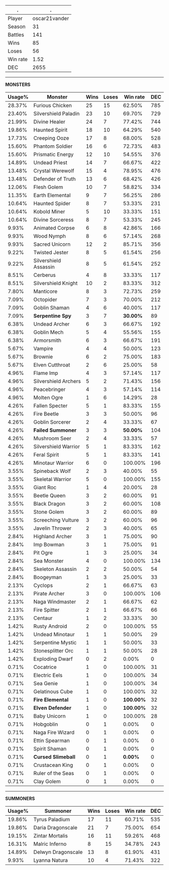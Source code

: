 .|.
|-|-
Player|oscar21vander
Season|31
Battles|141
Wins|85
Loses|56
Win rate|1.52
DEC|2655

---
**MONSTERS**

Usage%|Monster|Wins|Loses|Win rate|DEC|
-|-|-|-|-|-|
28.37%|Furious Chicken|25|15|62.50%|785|
23.40%|Silvershield Paladin|23|10|69.70%|729|
21.99%|Divine Healer|24|7|77.42%|744|
19.86%|Haunted Spirit|18|10|64.29%|540|
17.73%|Creeping Ooze|17|8|68.00%|528|
15.60%|Phantom Soldier|16|6|72.73%|483|
15.60%|Prismatic Energy|12|10|54.55%|376|
14.89%|Undead Priest|14|7|66.67%|422|
13.48%|Crystal Werewolf|15|4|78.95%|476|
13.48%|Defender of Truth|13|6|68.42%|426|
12.06%|Flesh Golem|10|7|58.82%|334|
11.35%|Earth Elemental|9|7|56.25%|286|
10.64%|Haunted Spider|8|7|53.33%|231|
10.64%|Kobold Miner|5|10|33.33%|151|
10.64%|Divine Sorceress|8|7|53.33%|245|
9.93%|Animated Corpse|6|8|42.86%|166|
9.93%|Wood Nymph|8|6|57.14%|268|
9.93%|Sacred Unicorn|12|2|85.71%|356|
9.22%|Twisted Jester|8|5|61.54%|256|
9.22%|Silvershield Assassin|8|5|61.54%|252|
8.51%|Cerberus|4|8|33.33%|117|
8.51%|Silvershield Knight|10|2|83.33%|312|
7.80%|Manticore|8|3|72.73%|259|
7.09%|Octopider|7|3|70.00%|212|
7.09%|Goblin Shaman|4|6|40.00%|117|
7.09%|**Serpentine Spy**|3|7|**30.00%**|89|
6.38%|Undead Archer|6|3|66.67%|192|
6.38%|Goblin Mech|5|4|55.56%|155|
6.38%|Armorsmith|6|3|66.67%|191|
5.67%|Vampire|4|4|50.00%|123|
5.67%|Brownie|6|2|75.00%|183|
5.67%|Elven Cutthroat|2|6|25.00%|58|
4.96%|Flame Imp|4|3|57.14%|117|
4.96%|Silvershield Archers|5|2|71.43%|156|
4.96%|Peacebringer|4|3|57.14%|114|
4.96%|Molten Ogre|1|6|14.29%|28|
4.26%|Fallen Specter|5|1|83.33%|155|
4.26%|Fire Beetle|3|3|50.00%|96|
4.26%|Goblin Sorcerer|2|4|33.33%|67|
4.26%|**Failed Summoner**|3|3|**50.00%**|104|
4.26%|Mushroom Seer|2|4|33.33%|57|
4.26%|Silvershield Warrior|5|1|83.33%|162|
4.26%|Feral Spirit|5|1|83.33%|141|
4.26%|Minotaur Warrior|6|0|100.00%|196|
3.55%|Spineback Wolf|2|3|40.00%|55|
3.55%|Skeletal Warrior|5|0|100.00%|155|
3.55%|Giant Roc|1|4|20.00%|28|
3.55%|Beetle Queen|3|2|60.00%|91|
3.55%|Black Dragon|3|2|60.00%|108|
3.55%|Stone Golem|3|2|60.00%|89|
3.55%|Screeching Vulture|3|2|60.00%|96|
3.55%|Javelin Thrower|2|3|40.00%|65|
2.84%|Highland Archer|3|1|75.00%|90|
2.84%|Imp Bowman|3|1|75.00%|91|
2.84%|Pit Ogre|1|3|25.00%|34|
2.84%|Sea Monster|4|0|100.00%|134|
2.84%|Skeleton Assassin|2|2|50.00%|54|
2.84%|Boogeyman|1|3|25.00%|33|
2.13%|Cyclops|2|1|66.67%|63|
2.13%|Pirate Archer|3|0|100.00%|106|
2.13%|Naga Windmaster|2|1|66.67%|62|
2.13%|Fire Spitter|2|1|66.67%|66|
2.13%|Centaur|1|2|33.33%|30|
1.42%|Rusty Android|2|0|100.00%|55|
1.42%|Undead Minotaur|1|1|50.00%|29|
1.42%|Serpentine Mystic|1|1|50.00%|33|
1.42%|Stonesplitter Orc|1|1|50.00%|28|
1.42%|Exploding Dwarf|0|2|0.00%|0|
0.71%|Cocatrice|1|0|100.00%|31|
0.71%|Electric Eels|1|0|100.00%|34|
0.71%|Sea Genie|1|0|100.00%|34|
0.71%|Gelatinous Cube|1|0|100.00%|32|
0.71%|**Fire Elemental**|1|0|**100.00%**|32|
0.71%|**Elven Defender**|1|0|**100.00%**|32|
0.71%|Baby Unicorn|1|0|100.00%|28|
0.71%|Hobgoblin|0|1|0.00%|0|
0.71%|Naga Fire Wizard|0|1|0.00%|0|
0.71%|Ettin Spearman|0|1|0.00%|0|
0.71%|Spirit Shaman|0|1|0.00%|0|
0.71%|**Cursed Slimeball**|0|1|**0.00%**|0|
0.71%|Crustacean King|0|1|0.00%|0|
0.71%|Ruler of the Seas|0|1|0.00%|0|
0.71%|Clay Golem|0|1|0.00%|0|

---
**SUMMONERS**

Usage%|Summoner|Wins|Loses|Win rate|DEC|
-|-|-|-|-|-|
19.86%|Tyrus Paladium|17|11|60.71%|535|
19.86%|Daria Dragonscale|21|7|75.00%|654|
19.15%|Zintar Mortalis|16|11|59.26%|468|
16.31%|Malric Inferno|8|15|34.78%|243|
14.89%|Delwyn Dragonscale|13|8|61.90%|431|
9.93%|Lyanna Natura|10|4|71.43%|322|
